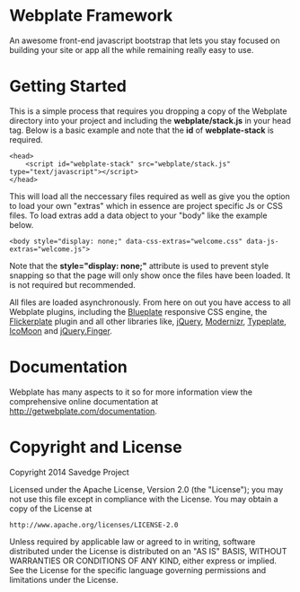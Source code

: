 Webplate Framework
========

An awesome front-end javascript bootstrap that lets you stay focused on building your site or app all the while remaining really easy to use.


Getting Started
========

This is a simple process that requires you dropping a copy of the Webplate directory into your project and including the <b>webplate/stack.js</b> in your head tag. Below is a basic example and note that the <b>id</b> of <b>webplate-stack</b> is required.

```
<head>
    <script id="webplate-stack" src="webplate/stack.js" type="text/javascript"></script>
</head>
```

This will load all the neccessary files required as well as give you the option to load your own "extras" which in essence are project specific Js or CSS files. To load extras add a data object to your "body" like the example below.

```
<body style="display: none;" data-css-extras="welcome.css" data-js-extras="welcome.js">
```

Note that the <b>style="display: none;"</b> attribute is used to prevent style snapping so that the page will only show once the files have been loaded. It is not required but recommended.

All files are loaded asynchronously. From here on out you have access to all Webplate plugins, including the <a href="http://getwebplate.com/plugins/blueplate">Blueplate</a> responsive CSS engine, the <a href="http://getwebplate.com/plugins/flickerplate">Flickerplate</a> plugin and all other libraries like, <a href="http://jquery.com/">jQuery</a>, <a href="http://modernizr.com/">Modernizr</a>, <a href="http://typeplate.com/">Typeplate</a>, <a href="http://icomoon.io/">IcoMoon</a> and <a href="http://ngryman.sh/jquery.finger/">jQuery.Finger</a>.


Documentation
========

Webplate has many aspects to it so for more information view the comprehensive online documentation at http://getwebplate.com/documentation.


Copyright and License
========

Copyright 2014 Savedge Project

Licensed under the Apache License, Version 2.0 (the "License");
you may not use this file except in compliance with the License.
You may obtain a copy of the License at

    http://www.apache.org/licenses/LICENSE-2.0

Unless required by applicable law or agreed to in writing, software
distributed under the License is distributed on an "AS IS" BASIS,
WITHOUT WARRANTIES OR CONDITIONS OF ANY KIND, either express or implied.
See the License for the specific language governing permissions and
limitations under the License.
